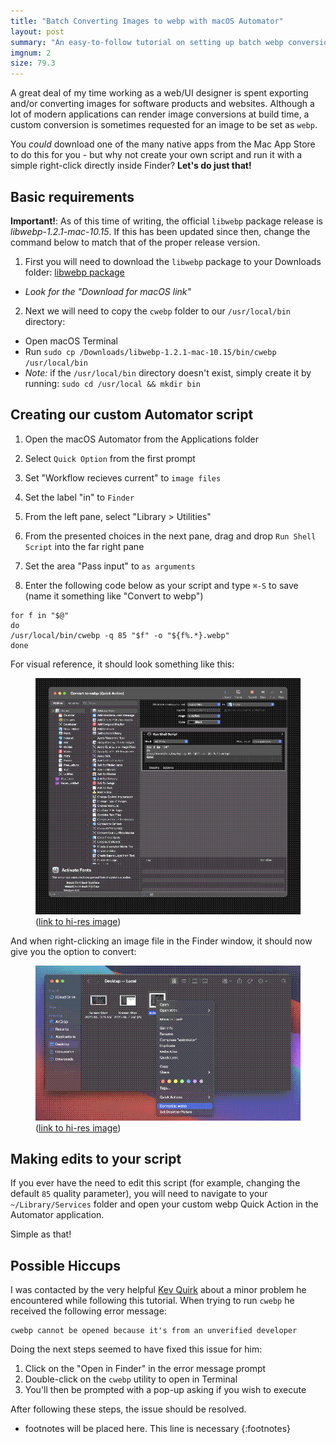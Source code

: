 ```yaml
---
title: "Batch Converting Images to webp with macOS Automator"
layout: post
summary: "An easy-to-follow tutorial on setting up batch webp conversion of images on macOS"
imgnum: 2
size: 79.3
---
```


A great deal of my time working as a web/UI designer is spent exporting and/or converting images for software products and websites. Although a lot of modern applications can render image conversions at build time, a custom conversion is sometimes requested for an image to be set as `webp`.

You *could* download one of the many native apps from the Mac App Store to do this for you - but why not create your own script and run it with a simple right-click directly inside Finder? **Let's do just that!**

## Basic requirements

**Important!**: As of this time of writing, the official `libwebp` package release is *libwebp-1.2.1-mac-10.15*. If this has been updated since then, change the command below to match that of the proper release version.

1. First you will need to download the `libwebp` package to your Downloads folder: [libwebp package](https://developers.google.com/speed/webp/download)
  - *Look for the "Download for macOS link"*

2. Next we will need to copy the `cwebp` folder to our `/usr/local/bin` directory:
  - Open macOS Terminal
  - Run `sudo cp /Downloads/libwebp-1.2.1-mac-10.15/bin/cwebp /usr/local/bin`
  - *Note:* if the `/usr/local/bin` directory doesn't exist, simply create it by running: `sudo cd /usr/local && mkdir bin`

## Creating our custom Automator script

1. Open the macOS Automator from the Applications folder

2. Select `Quick Option` from the first prompt

3. Set "Workflow recieves current" to `image files`

4. Set the label "in" to `Finder`

5. From the left pane, select "Library > Utilities"

6. From the presented choices in the next pane, drag and drop `Run Shell Script` into the far right pane

7. Set the area "Pass input" to `as arguments`

8. Enter the following code below as your script and type `⌘-S` to save (name it something like "Convert to webp")

```
for f in "$@"
do
/usr/local/bin/cwebp -q 85 "$f" -o "${f%.*}.webp"
done
```

For visual reference, it should look something like this:

<figure>
  <img src="/public/images/automator.png" alt="macOS Automator">
  <figcaption>(<a href="/public/images/automator.webp">link to hi-res image</a>)</figcaption>
</figure>

And when right-clicking an image file in the Finder window, it should now give you the option to convert:

<figure>
  <img src="/public/images/automator-2.png" alt="Right click to convert">
  <figcaption>(<a href="/public/images/automator-2.webp">link to hi-res image</a>)</figcaption>
</figure>

## Making edits to your script

If you ever have the need to edit this script (for example, changing the default `85` quality parameter), you will need to navigate to your `~/Library/Services` folder and open your custom webp Quick Action in the Automator application. 

Simple as that!

## Possible Hiccups

I was contacted by the very helpful [Kev Quirk](https://kevq.uk) about a minor problem he encountered while following this tutorial. When trying to run `cwebp` he received the following error message:

```
cwebp cannot be opened because it's from an unverified developer
```

Doing the next steps seemed to have fixed this issue for him:

1. Click on the "Open in Finder" in the error message prompt
2. Double-click on the `cwebp` utility to open in Terminal
3. You'll then be prompted with a pop-up asking if you wish to execute

After following these steps, the issue should be resolved.

* footnotes will be placed here. This line is necessary
{:footnotes}

